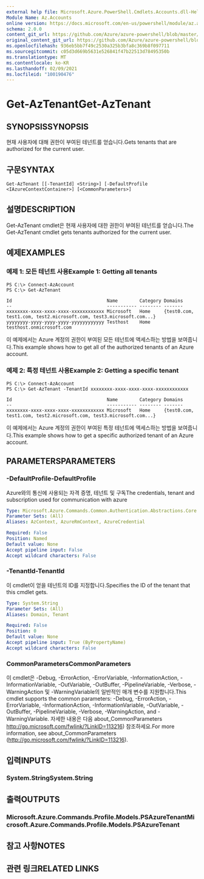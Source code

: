 ```yaml
---
external help file: Microsoft.Azure.PowerShell.Cmdlets.Accounts.dll-Help.xml
Module Name: Az.Accounts
online version: https://docs.microsoft.com/en-us/powershell/module/az.accounts/get-aztenant
schema: 2.0.0
content_git_url: https://github.com/Azure/azure-powershell/blob/master/src/Accounts/Accounts/help/Get-AzTenant.md
original_content_git_url: https://github.com/Azure/azure-powershell/blob/master/src/Accounts/Accounts/help/Get-AzTenant.md
ms.openlocfilehash: 936eb5bb7f49c2530a325b3bfa8c369b8f097711
ms.sourcegitcommit: c05d3d669b5631e526841f47b22513d78495350b
ms.translationtype: MT
ms.contentlocale: ko-KR
ms.lasthandoff: 02/09/2021
ms.locfileid: "100190476"
---
```

# <span data-ttu-id="431a7-101">Get-AzTenant</span><span class="sxs-lookup"><span data-stu-id="431a7-101">Get-AzTenant</span></span>

## <span data-ttu-id="431a7-102">SYNOPSIS</span><span class="sxs-lookup"><span data-stu-id="431a7-102">SYNOPSIS</span></span>
<span data-ttu-id="431a7-103">현재 사용자에 대해 권한이 부여된 테넌트를 얻습니다.</span><span class="sxs-lookup"><span data-stu-id="431a7-103">Gets tenants that are authorized for the current user.</span></span>

## <span data-ttu-id="431a7-104">구문</span><span class="sxs-lookup"><span data-stu-id="431a7-104">SYNTAX</span></span>

```
Get-AzTenant [[-TenantId] <String>] [-DefaultProfile <IAzureContextContainer>] [<CommonParameters>]
```

## <span data-ttu-id="431a7-105">설명</span><span class="sxs-lookup"><span data-stu-id="431a7-105">DESCRIPTION</span></span>
<span data-ttu-id="431a7-106">Get-AzTenant cmdlet은 현재 사용자에 대한 권한이 부여된 테넌트를 얻습니다.</span><span class="sxs-lookup"><span data-stu-id="431a7-106">The Get-AzTenant cmdlet gets tenants authorized for the current user.</span></span>

## <span data-ttu-id="431a7-107">예제</span><span class="sxs-lookup"><span data-stu-id="431a7-107">EXAMPLES</span></span>

### <span data-ttu-id="431a7-108">예제 1: 모든 테넌트 사용</span><span class="sxs-lookup"><span data-stu-id="431a7-108">Example 1: Getting all tenants</span></span>
```
PS C:\> Connect-AzAccount
PS C:\> Get-AzTenant

Id                                   Name        Category Domains
--                                   ----------- -------- -------
xxxxxxxx-xxxx-xxxx-xxxx-xxxxxxxxxxxx Microsoft   Home     {test0.com, test1.com, test2.microsoft.com, test3.microsoft.com...}
yyyyyyyy-yyyy-yyyy-yyyy-yyyyyyyyyyyy Testhost    Home     testhost.onmicrosoft.com
```

<span data-ttu-id="431a7-109">이 예제에서는 Azure 계정의 권한이 부여된 모든 테넌트에 액세스하는 방법을 보여줍니다.</span><span class="sxs-lookup"><span data-stu-id="431a7-109">This example shows how to get all of the authorized tenants of an Azure account.</span></span>

### <span data-ttu-id="431a7-110">예제 2: 특정 테넌트 사용</span><span class="sxs-lookup"><span data-stu-id="431a7-110">Example 2: Getting a specific tenant</span></span>
```
PS C:\> Connect-AzAccount
PS C:\> Get-AzTenant -TenantId xxxxxxxx-xxxx-xxxx-xxxx-xxxxxxxxxxxx

Id                                   Name        Category Domains
--                                   ----------- -------- -------
xxxxxxxx-xxxx-xxxx-xxxx-xxxxxxxxxxxx Microsoft   Home     {test0.com, test1.com, test2.microsoft.com, test3.microsoft.com...}
```

<span data-ttu-id="431a7-111">이 예제에서는 Azure 계정의 권한이 부여된 특정 테넌트에 액세스하는 방법을 보여줍니다.</span><span class="sxs-lookup"><span data-stu-id="431a7-111">This example shows how to get a specific authorized tenant of an Azure account.</span></span>

## <span data-ttu-id="431a7-112">PARAMETERS</span><span class="sxs-lookup"><span data-stu-id="431a7-112">PARAMETERS</span></span>

### <span data-ttu-id="431a7-113">-DefaultProfile</span><span class="sxs-lookup"><span data-stu-id="431a7-113">-DefaultProfile</span></span>
<span data-ttu-id="431a7-114">Azure와의 통신에 사용되는 자격 증명, 테넌트 및 구독</span><span class="sxs-lookup"><span data-stu-id="431a7-114">The credentials, tenant and subscription used for communication with azure</span></span>

```yaml
Type: Microsoft.Azure.Commands.Common.Authentication.Abstractions.Core.IAzureContextContainer
Parameter Sets: (All)
Aliases: AzContext, AzureRmContext, AzureCredential

Required: False
Position: Named
Default value: None
Accept pipeline input: False
Accept wildcard characters: False
```

### <span data-ttu-id="431a7-115">-TenantId</span><span class="sxs-lookup"><span data-stu-id="431a7-115">-TenantId</span></span>
<span data-ttu-id="431a7-116">이 cmdlet이 얻을 테넌트의 ID를 지정합니다.</span><span class="sxs-lookup"><span data-stu-id="431a7-116">Specifies the ID of the tenant that this cmdlet gets.</span></span>

```yaml
Type: System.String
Parameter Sets: (All)
Aliases: Domain, Tenant

Required: False
Position: 0
Default value: None
Accept pipeline input: True (ByPropertyName)
Accept wildcard characters: False
```

### <span data-ttu-id="431a7-117">CommonParameters</span><span class="sxs-lookup"><span data-stu-id="431a7-117">CommonParameters</span></span>
<span data-ttu-id="431a7-118">이 cmdlet은 -Debug, -ErrorAction, -ErrorVariable, -InformationAction, -InformationVariable, -OutVariable, -OutBuffer, -PipelineVariable, -Verbose, -WarningAction 및 -WarningVariable의 일반적인 매개 변수를 지원합니다.</span><span class="sxs-lookup"><span data-stu-id="431a7-118">This cmdlet supports the common parameters: -Debug, -ErrorAction, -ErrorVariable, -InformationAction, -InformationVariable, -OutVariable, -OutBuffer, -PipelineVariable, -Verbose, -WarningAction, and -WarningVariable.</span></span> <span data-ttu-id="431a7-119">자세한 내용은 다음 about_CommonParameters http://go.microsoft.com/fwlink/?LinkID=113216) 참조하세요.</span><span class="sxs-lookup"><span data-stu-id="431a7-119">For more information, see about_CommonParameters (http://go.microsoft.com/fwlink/?LinkID=113216).</span></span>

## <span data-ttu-id="431a7-120">입력</span><span class="sxs-lookup"><span data-stu-id="431a7-120">INPUTS</span></span>

### <span data-ttu-id="431a7-121">System.String</span><span class="sxs-lookup"><span data-stu-id="431a7-121">System.String</span></span>

## <span data-ttu-id="431a7-122">출력</span><span class="sxs-lookup"><span data-stu-id="431a7-122">OUTPUTS</span></span>

### <span data-ttu-id="431a7-123">Microsoft.Azure.Commands.Profile.Models.PSAzureTenant</span><span class="sxs-lookup"><span data-stu-id="431a7-123">Microsoft.Azure.Commands.Profile.Models.PSAzureTenant</span></span>

## <span data-ttu-id="431a7-124">참고 사항</span><span class="sxs-lookup"><span data-stu-id="431a7-124">NOTES</span></span>

## <span data-ttu-id="431a7-125">관련 링크</span><span class="sxs-lookup"><span data-stu-id="431a7-125">RELATED LINKS</span></span>
